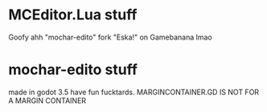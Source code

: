 # MCEditor.Lua stuff
Goofy ahh "mochar-edito" fork
"Eska!" on Gamebanana lmao
# mochar-edito stuff
made in godot 3.5
have fun fucktards. MARGINCONTAINER.GD IS NOT FOR A MARGIN CONTAINER
